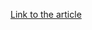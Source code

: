 [Link to the article](https://securityintelligence.com/posts/black-basta-ransomware-group-besting-network/)
